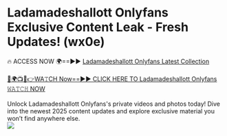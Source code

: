 # Ladamadeshallott Onlyfans Exclusive Content Leak - Fresh Updates! (wx0e)

🔥 ACCESS NOW 🌍==►► <a href="https://tinyurl.com/kvy9nzfs" rel="nofollow">Ladamadeshallott Onlyfans Latest Collection</a>
<br><br>
[🔴🌍📺📱👉WA𝚃CH Now==►► CLICK HERE TO Ladamadeshallott Onlyfans 𝚆𝙰𝚃𝙲𝙷 NOW](https://tinyurl.com/kvy9nzfs)
<br><br>
Unlock Ladamadeshallott Onlyfans's private videos and photos today! Dive into the newest 2025 content updates and explore exclusive material you won’t find anywhere else.
<br>
<a href="https://tinyurl.com/kvy9nzfs" rel="nofollow" data-target="animated-image.originalLink"><img src="https://camo.githubusercontent.com/8a4f000d20f83aca3bf7ec5f350d767afa0574a8a352519fd8cfa583a6f93a33/68747470733a2f2f692e696d6775722e636f6d2f644a486b345a712e676966" data-canonical-src="https://i.imgur.com/dJHk4Zq.gif" style="max-width: 100%; display: inline-block;" data-target="animated-image.originalImage"></a>
<br>
